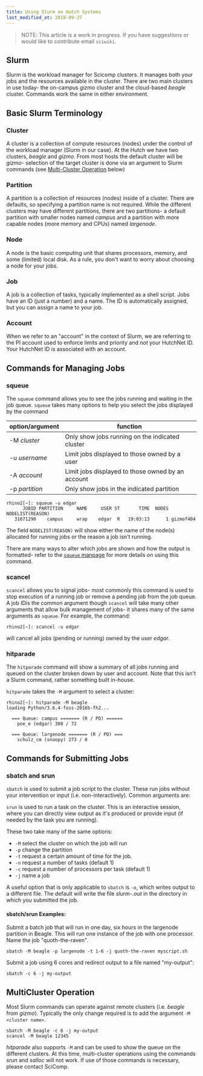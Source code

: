 ```yaml
---
title: Using Slurm on Hutch Systems
last_modified_at: 2018-09-27
---
```

>NOTE: This article is a work in progress. If you have suggestions or would like to contribute email `sciwiki`.

## Slurm

Slurm is the workload manager for Scicomp clusters.  It manages both your jobs
and the resources available in the cluster.  There are two main clusters in use today- the on-campus _gizmo_ cluster and the cloud-based _beagle_ cluster.  Commands work the same in either environment.

## Basic Slurm Terminology

### Cluster

A cluster is a collection of compute resources (nodes) under the control of the workload manager (Slurm in our case).  At the Hutch we have two clusters, _beagle_ and _gizmo_.  From most hosts the default cluster will be _gizmo_- selection of the target cluster is done via an argument to Slurm commands (see [Multi-Cluster Operation](#multicluster-operation) below)

### Partition

A partition is a collection of resources (nodes) inside of a cluster.  There are defaults, so specifying a partition name is not required.  While the different clusters may have different partitions, there are two partitions- a default partition with smaller nodes named _campus_ and a partition with more capable nodes (more memory and CPUs) named _largenode_.

### Node

A node is the basic computing unit that shares processors, memory, and some (limited) local disk.  As a rule, you don't want to worry about choosing a node for your jobs.

### Job

A job is a collection of tasks, typically implemented as a shell script.  Jobs have an ID (just a number) and a name.  The ID is automatically assigned, but you can assign a name to your job.

### Account

When we refer to an "account" in the context of Slurm, we are referring to the PI account used to enforce limits and priority and _not_ your HutchNet ID.  Your HutchNet ID is associated with an account.

## Commands for Managing Jobs

### squeue

The `squeue` command allows you to see the jobs running and waiting in the job queue.  `squeue` takes many options to help you select the jobs displayed by the command

| option/argument     | function                                              |
|---------------------|--------------------------------------------------------
| -M _cluster_        | Only show jobs running on the indicated cluster       |
| -u _username_       | Limit jobs displayed to those owned by a user         |
| -A _account_        | Limit jobs displayed to those owned by an account     |
| -p _partition_      | Only show jobs in the indicated partition             |

```
rhino2[~]: squeue -u edgar
      JOBID PARTITION     NAME     USER ST       TIME  NODES NODELIST(REASON)
   31071290    campus     wrap    edgar  R   19:03:13      1 gizmof404
```

The field `NODELIST(REASON)` will show either the name of the node(s) allocated for running jobs or the reason a job isn't running.

There are many ways to alter which jobs are shown and how the output is formatted- refer to the [`squeue` manpage](https://slurm.schedmd.com/squeue.html) for more details on using this command.

### scancel

`scancel` allows you to signal jobs- most commonly this command is used to stop execution of a running job or remove a pending job from the job queue.  A job IDis the common argument though `scancel` will take many other arguments that allow bulk management of jobs- it shares many of the same arguments as `squeue`.  For example, the command:

```
rhino2[~]: scancel -u edgar
```

will cancel all jobs (pending or running) owned by the user _edgar_.

### hitparade

The `hitparade` command will show a summary of all jobs running and queued on the cluster broken down by user and account.  Note that this isn't a Slurm command, rather something built in-house.

`hitparade` takes the `-M` argument to select a cluster:

```
rhino2[~]: hitparade -M beagle
loading Python/3.6.4-foss-2016b-fh2...

  === Queue: campus ======= (R / PD) ======
    poe_e (edgar) 300 / 72

  === Queue: largenode ======= (R / PD) ===
    schulz_cm (snoopy) 273 / 0

```

## Commands for Submitting Jobs

### sbatch and srun

`sbatch` is used to submit a job script to the cluster.  These run jobs without your intervention or input (i.e. non-interactively). Common arguments are:

`srun` is used to run a task on the cluster.  This is an interactive session,
where you can directly view output as it's produced or provide input (if needed
by the task you are running).

These two take many of the same options:

 - `-M` select the cluster on which the job will run
 - `-p` change the partition
 - `-t` request a certain amount of time for the job.
 - `-n` request a number of tasks (default 1)
 - `-c` request a number of processors per task (default 1)
 - `-j` name a job

A useful option that is only applicable to `sbatch` is `-o`, which writes output to a different file.  The default will write the file _slurm-<jobid>.out_ in the directory in which you submitted the job.

#### sbatch/srun Examples:

Submit a batch job that will run in one day, six hours in the largenode partition in Beagle.  This will run one instance of the job with one processor.  Name the job "quoth-the-raven".

```
sbatch -M beagle -p largenode -t 1-6 -j quoth-the-raven myscript.sh
```

Submit a job using 6 cores and redirect output to a file named "my-output":

```
sbatch -c 6 -j my-output
```

## MultiCluster Operation

Most Slurm commands can operate against remote clusters (i.e. _beagle_ from _gizmo_).  Typically the only change required is to add the argument `-M <cluster name>`.

```
sbatch -M beagle -c 6 -j my-output
scancel -M beagle 12345
```

_hitparade_ also supports `-M` and can be used to show the queue on the different clusters.  At this time, multi-cluster operations using the commands _srun_ and _salloc_ will not work.  If use of those commands is necessary, please contact SciComp.

